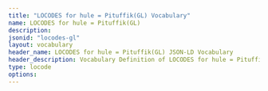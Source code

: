 ```yaml
---
title: "LOCODES for hule = Pituffik(GL) Vocabulary"
name: LOCODES for hule = Pituffik(GL) 
description: 
jsonid: "locodes-gl"
layout: vocabulary
header_name: LOCODES for hule = Pituffik(GL) JSON-LD Vocabulary
header_description: Vocabulary Definition of LOCODES for hule = Pituffik(GL) semantics in HTML format. JSON-LD format is available at [locodes-gl.jsonld](/vocabulary/locodes-gl.jsonld)
type: locode
options:
---
```

